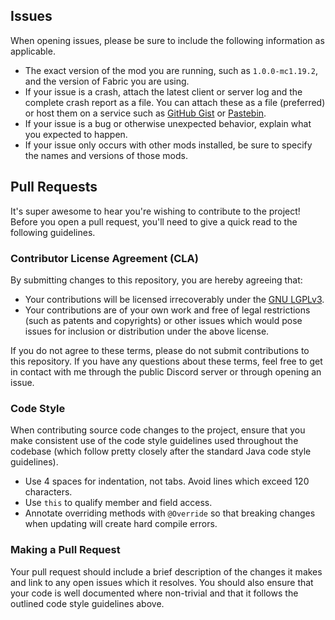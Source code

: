 ## Issues

When opening issues, please be sure to include the following information as applicable.

- The exact version of the mod you are running, such as `1.0.0-mc1.19.2`, and the version of Fabric you are using.
- If your issue is a crash, attach the latest client or server log and the complete crash report as a file. You can
attach these as a file (preferred) or host them on a service such as [GitHub Gist](https://gist.github.com/) or [Pastebin](https://pastebin.com/).
- If your issue is a bug or otherwise unexpected behavior, explain what you expected to happen.
- If your issue only occurs with other mods installed, be sure to specify the names and versions of those mods.

## Pull Requests

It's super awesome to hear you're wishing to contribute to the project! Before you open a pull request, you'll need to
give a quick read to the following guidelines.

### Contributor License Agreement (CLA)

By submitting changes to this repository, you are hereby agreeing that:

- Your contributions will be licensed irrecoverably under the [GNU LGPLv3](https://www.gnu.org/licenses/lgpl-3.0.html).
- Your contributions are of your own work and free of legal restrictions (such as patents and copyrights) or other
issues which would pose issues for inclusion or distribution under the above license.

If you do not agree to these terms, please do not submit contributions to this repository. If you have any questions
about these terms, feel free to get in contact with me through the public Discord server or
through opening an issue.

### Code Style

When contributing source code changes to the project, ensure that you make consistent use of the code style guidelines
used throughout the codebase (which follow pretty closely after the standard Java code style guidelines).

- Use 4 spaces for indentation, not tabs. Avoid lines which exceed 120 characters.
- Use `this` to qualify member and field access.
- Annotate overriding methods with `@Override` so that breaking changes when updating will create hard compile errors.

### Making a Pull Request

Your pull request should include a brief description of the changes it makes and link to any open issues which it
resolves. You should also ensure that your code is well documented where non-trivial and that it follows the
outlined code style guidelines above.